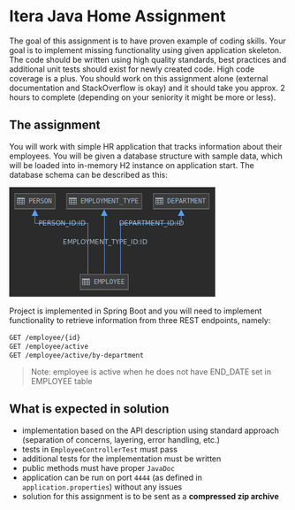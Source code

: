 # Itera Java Home Assignment

The goal of this assignment is to have proven example of coding skills. Your goal is to implement missing functionality using given application skeleton. The code should be written using high quality standards, best practices and additional unit tests should exist for newly created code. High code coverage is a plus. You should work on this assignment alone (external documentation and StackOverflow is okay) and it should take you approx. 2 hours to complete (depending on your seniority it might be more or less).

## The assignment

You will work with simple HR application that tracks information about their employees. You will be given a database structure with sample data, which will be loaded into in-memory H2 instance on application start. The database schema can be described as this:

![h2](db.png)

Project is implemented in Spring Boot and you will need to implement functionality to retrieve information from three REST endpoints, namely:

	GET /employee/{id}
	GET /employee/active
	GET /employee/active/by-department

> Note: employee is active when he does not have END_DATE set in EMPLOYEE table

## What is expected in solution

- implementation based on the API description using standard approach (separation of concerns, layering, error handling, etc.)
- tests in `EmployeeControllerTest` must pass
- additional tests for the implementation must be written
- public methods must have proper `JavaDoc`
- application can be run on port `4444` (as defined in `application.properties`) without any issues
- solution for this assignment is to be sent as a **compressed zip archive**